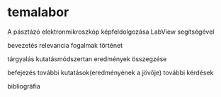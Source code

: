 # temalabor

A pásztázó elektronmikroszkóp képfeldolgozása LabView segítségével

bevezetés
  relevancia
  fogalmak
  történet

tárgyalás
  kutatásmódszertan
  eredmények összegzése

befejezés
  további kutatások(eredményének a jövője)
    további kérdések

bibliográfia
